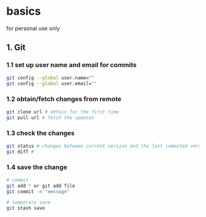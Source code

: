 # basics
for personal use only


## 1. Git

### 1.1 set up user name and email for commits
```bash
git config --global user.name=""
git config --global user.email=""
```

### 1.2 obtain/fetch changes from remote
```bash
git clone url # obtain for the first time
git pull url # fetch the updates
```

### 1.3 check the changes
```bash
git status # changes between current version and the last commited version
git diff # 
```

### 1.4 save the change
```bash
# commit
git add * or git add file
git commit -m "message"

# temporary save
git stash save
```
